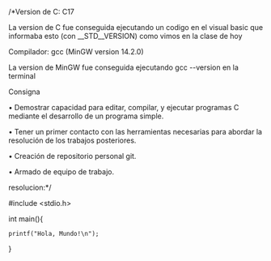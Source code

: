 /*Version de C: C17

La version de C fue conseguida ejecutando un codigo en el visual basic que informaba esto (con __STD__VERSION) como vimos en la clase de hoy

Compilador: gcc (MinGW version 14.2.0)

La version de MinGW fue conseguida ejecutando gcc --version en la terminal

Consigna 

 • Demostrar capacidad para editar, compilar, y ejecutar programas C mediante
 el desarrollo de un programa simple.
 
 • Tener un primer contacto con las herramientas necesarias para abordar la
 resolución de los trabajos posteriores.
 
 • Creación de repositorio personal git.
 
 • Armado de equipo de trabajo.

resolucion:*/

#include <stdio.h> 

int main(){

    printf("Hola, Mundo!\n");
    
}
